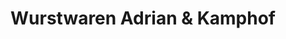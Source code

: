 ---
title: "Wurstwaren Adrian & Kamphof"
url: /gelsenkirchen/wurstwaren-adrian-und-kamphof/
shop: Metzgerei
---